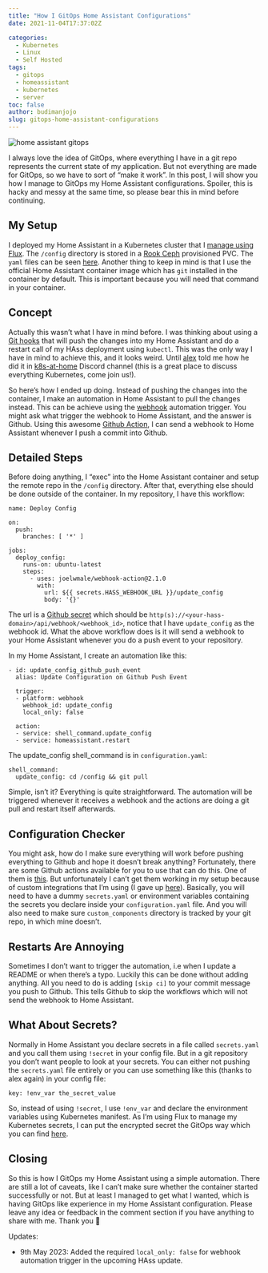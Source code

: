 ```yaml
---
title: "How I GitOps Home Assistant Configurations"
date: 2021-11-04T17:37:02Z

categories:
  - Kubernetes
  - Linux
  - Self Hosted
tags:
  - gitops
  - homeassistant
  - kubernetes
  - server
toc: false
author: budimanjojo
slug: gitops-home-assistant-configurations
---
```

![home assistant gitops](/images/gitops-home-assistant-configurations_1.png)

I always love the idea of GitOps, where everything I have in a git repo represents the current state of my application.
But not everything are made for GitOps, so we have to sort of “make it work”.
In this post, I will show you how I manage to GitOps my Home Assistant configurations.
Spoiler, this is hacky and messy at the same time, so please bear this in mind before continuing.
<!--more-->

## My Setup

I deployed my Home Assistant in a Kubernetes cluster that I [manage using Flux](https://budimanjojo.com/2021/10/20/how-i-manage-my-kubernetes-manifests-using-flux/).
The `/config` directory is stored in a [Rook Ceph](https://rook.io/) provisioned PVC.
The `yaml` files can be seen [here](https://github.com/budimanjojo/home-cluster/tree/main/cluster/apps/default/homeassistant).
Another thing to keep in mind is that I use the official Home Assistant container image which has `git` installed in the container by default.
This is important because you will need that command in your container.

## Concept

Actually this wasn’t what I have in mind before.
I was thinking about using a [Git hooks](https://git-scm.com/docs/githooks) that will push the changes into my Home Assistant and do a restart call of my HAss deployment using `kubectl`.
This was the only way I have in mind to achieve this, and it looks weird.
Until [alex](https://github.com/alexwaibel) told me how he did it in [k8s-at-home](https://discord.gg/k8s-at-home) Discord channel (this is a great place to discuss everything Kubernetes, come join us!).

So here’s how I ended up doing.
Instead of pushing the changes into the container, I make an automation in Home Assistant to pull the changes instead.
This can be achieve using the [webhook](https://www.home-assistant.io/docs/automation/trigger/#webhook-trigger) automation trigger.
You might ask what trigger the webhook to Home Assistant, and the answer is Github.
Using this awesome [Github Action](https://github.com/marketplace/actions/webhook-action), I can send a webhook to Home Assistant whenever I push a commit into Github.

## Detailed Steps

Before doing anything, I “exec” into the Home Assistant container and setup the remote repo in the `/config` directory.
After that, everything else should be done outside of the container.
In my repository, I have this workflow:

```
name: Deploy Config

on:
  push:
    branches: [ '*' ]

jobs:
  deploy_config:
    runs-on: ubuntu-latest
    steps:
      - uses: joelwmale/webhook-action@2.1.0
        with:
          url: ${{ secrets.HASS_WEBHOOK_URL }}/update_config
          body: '{}'
```

The url is a [Github secret](https://docs.github.com/en/actions/security-guides/encrypted-secrets) which should be `http(s)://<your-hass-domain>/api/webhook/<webhook_id>`, notice that I have `update_config` as the webhook id.
What the above workflow does is it will send a webhook to your Home Assistant whenever you do a push event to your repository.

In my Home Assistant, I create an automation like this:

```
- id: update_config_github_push_event
  alias: Update Configuration on Github Push Event

  trigger:
  - platform: webhook
    webhook_id: update_config
    local_only: false

  action:
  - service: shell_command.update_config
  - service: homeassistant.restart
```

The update\_config shell\_command is in `configuration.yaml`:

```
shell_command:
  update_config: cd /config && git pull
```

Simple, isn’t it? Everything is quite straightforward.
The automation will be triggered whenever it receives a webhook and the actions are doing a git pull and restart itself afterwards.

## Configuration Checker

You might ask, how do I make sure everything will work before pushing everything to Github and hope it doesn’t break anything?
Fortunately, there are some Github actions available for you to use that can do this.
One of them is [this](https://github.com/marketplace/actions/frenck-s-home-assistant-core-configuration-check).
But unfortunately I can’t get them working in my setup because of custom integrations that I’m using (I gave up [here](https://github.com/budimanjojo/homeassistant/commit/b8738613d20b734e492c6f767da74523008aca51)).
Basically, you will need to have a dummy `secrets.yaml` or environment variables containing the secrets you declare inside your `configuration.yaml` file.
And you will also need to make sure `custom_components` directory is tracked by your git repo, in which mine doesn’t.

## Restarts Are Annoying

Sometimes I don’t want to trigger the automation, i.e when I update a README or when there’s a typo.
Luckily this can be done without adding anything.
All you need to do is adding `[skip ci]` to your commit message you push to Github.
This tells Github to skip the workflows which will not send the webhook to Home Assistant.

## What About Secrets?

Normally in Home Assistant you declare secrets in a file called `secrets.yaml` and you call them using `!secret` in your config file.
But in a git repository you don’t want people to look at your secrets. You can either not pushing the `secrets.yaml` file entirely or you can use something like this (thanks to alex again) in your config file:

```
key: !env_var the_secret_value
```

So, instead of using `!secret`, I use `!env_var` and declare the environment variables using Kubernetes manifest.
As I’m using Flux to manage my Kubernetes secrets, I can put the encrypted secret the GitOps way which you can find [here](https://github.com/budimanjojo/home-cluster/blob/main/cluster/apps/default/homeassistant/secret.yaml).

## Closing

So this is how I GitOps my Home Assistant using a simple automation.
There are still a lot of caveats, like I can’t make sure whether the container started successfully or not.
But at least I managed to get what I wanted, which is having GitOps like experience in my Home Assistant configuration.
Please leave any idea or feedback in the comment section if you have anything to share with me.
Thank you 🙂

Updates:

- 9th May 2023: Added the required `local_only: false` for webhook automation trigger in the upcoming HAss update.
